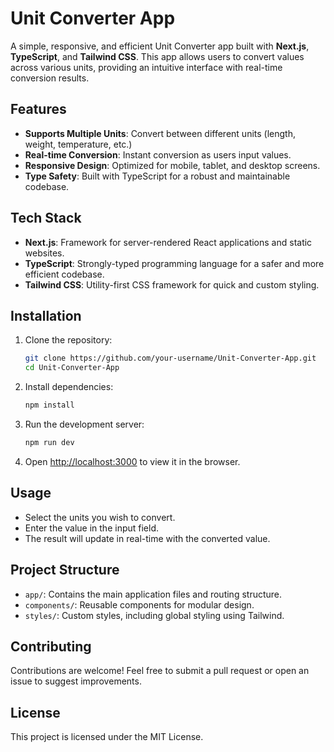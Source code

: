 # Unit Converter App

A simple, responsive, and efficient Unit Converter app built with **Next.js**, **TypeScript**, and **Tailwind CSS**. This app allows users to convert values across various units, providing an intuitive interface with real-time conversion results.

## Features

- **Supports Multiple Units**: Convert between different units (length, weight, temperature, etc.)
- **Real-time Conversion**: Instant conversion as users input values.
- **Responsive Design**: Optimized for mobile, tablet, and desktop screens.
- **Type Safety**: Built with TypeScript for a robust and maintainable codebase.

## Tech Stack

- **Next.js**: Framework for server-rendered React applications and static websites.
- **TypeScript**: Strongly-typed programming language for a safer and more efficient codebase.
- **Tailwind CSS**: Utility-first CSS framework for quick and custom styling.

## Installation

1. Clone the repository:
    ```bash
    git clone https://github.com/your-username/Unit-Converter-App.git
    cd Unit-Converter-App
    ```

2. Install dependencies:
    ```bash
    npm install
    ```

3. Run the development server:
    ```bash
    npm run dev
    ```

4. Open [http://localhost:3000](http://localhost:3000) to view it in the browser.

## Usage

- Select the units you wish to convert.
- Enter the value in the input field.
- The result will update in real-time with the converted value.

## Project Structure

- `app/`: Contains the main application files and routing structure.
- `components/`: Reusable components for modular design.
- `styles/`: Custom styles, including global styling using Tailwind. 

## Contributing

Contributions are welcome! Feel free to submit a pull request or open an issue to suggest improvements.

## License

This project is licensed under the MIT License.
